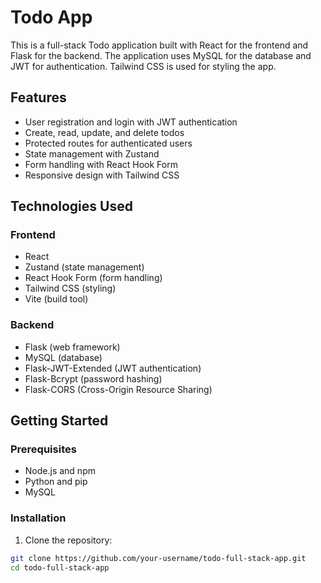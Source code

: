 # Todo App

This is a full-stack Todo application built with React for the frontend and Flask for the backend. The application uses MySQL for the database and JWT for authentication. Tailwind CSS is used for styling the app.

## Features

- User registration and login with JWT authentication
- Create, read, update, and delete todos
- Protected routes for authenticated users
- State management with Zustand
- Form handling with React Hook Form
- Responsive design with Tailwind CSS

## Technologies Used

### Frontend

- React
- Zustand (state management)
- React Hook Form (form handling)
- Tailwind CSS (styling)
- Vite (build tool)

### Backend

- Flask (web framework)
- MySQL (database)
- Flask-JWT-Extended (JWT authentication)
- Flask-Bcrypt (password hashing)
- Flask-CORS (Cross-Origin Resource Sharing)

## Getting Started

### Prerequisites

- Node.js and npm
- Python and pip
- MySQL

### Installation

1. Clone the repository:

```sh
git clone https://github.com/your-username/todo-full-stack-app.git
cd todo-full-stack-app